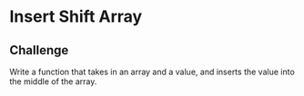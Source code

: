 # Insert Shift Array

## Challenge

Write a function that takes in an array and a value, and inserts the value into the middle of the array.
